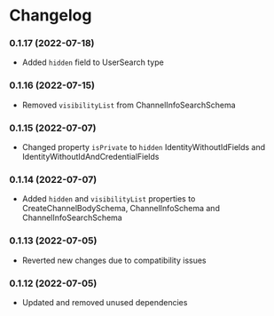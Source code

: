 # Changelog

### 0.1.17 (2022-07-18)

- Added `hidden` field to UserSearch type

### 0.1.16 (2022-07-15)

- Removed `visibilityList` from ChannelInfoSearchSchema

### 0.1.15 (2022-07-07)

- Changed property `isPrivate` to `hidden` IdentityWithoutIdFields and IdentityWithoutIdAndCredentialFields

### 0.1.14 (2022-07-07)

- Added `hidden` and `visibilityList` properties to CreateChannelBodySchema, ChannelInfoSchema and ChannelInfoSearchSchema

### 0.1.13 (2022-07-05)

- Reverted new changes due to compatibility issues

### 0.1.12 (2022-07-05)

- Updated and removed unused dependencies
